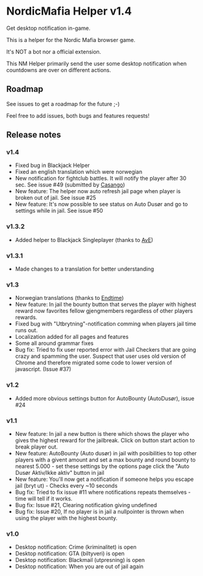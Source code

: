 # NordicMafia Helper v1.4
Get desktop notification in-game.

This is a helper for the Nordic Mafia browser game.

It's NOT a bot nor a official extension.


This NM Helper primarily send the user some desktop notification when countdowns are over on different actions.

## Roadmap
See issues to get a roadmap for the future ;-)

Feel free to add issues, both bugs and features requests!
## Release notes
### v1.4
- Fixed bug in Blackjack Helper
- Fixed an english translation which were norwegian
- New notification for fightclub battles. It will notify the player after 30 sec. See issue #49 (submitted by [Casango](https://www.nordicmafia.org/index.php?p=profile&id=15))
- New feature: The helper now auto refresh jail page when player is broken out of jail. See issue #25
- New feature: It's now possible to see status on Auto Dusør and go to settings while in jail. See issue #50
### v1.3.2
- Added helper to Blackjack Singleplayer (thanks to [AvE](https://www.nordicmafia.org/index.php?p=profile&id=1928))
### v1.3.1
- Made changes to a translation for better understanding
### v1.3
- Norwegian translations (thanks to [Endtime](https://www.nordicmafia.org/index.php?p=profile&id=95))
- New feature: In jail the bounty button that serves the player with highest reward now favorites fellow gjengmembers regardless of other players rewards.
- Fixed bug with "Utbrytning"-notification comming when players jail time runs out.
- Localization added for all pages and features
- Some all around grammar fixes
- Bug fix: Tried to fix user reported error with Jail Checkers that are going crazy and spamming the user. Suspect that user uses old version of Chrome and therefore migrated some code to lower version of javascript. (Issue #37)
### v1.2
- Added more obvious settings button for AutoBounty (AutoDusør), issue #24 
### v1.1
- New feature: In jail a new button is there which shows the player who gives the highest reward for the jailbreak. Click on button start action to break player out.
- New feature: AutoBounty (Auto dusør) in jail with posibilities to top other players with a givent amount and set a max bounty and round bounty to nearest 5.000 - set these settings by the options page click the "Auto Dusør Aktiv/Ikke aktiv" button in jail
- New feature: You'll now get a notification if someone helps you escape jail (bryt ut) - Checks every ~10 seconds 
- Bug fix: Tried to fix issue #11 where notifications repeats themselves - time will tell if it works.
- Bug fix: Issue #21, Clearing notification giving undefined
- Bug fix: Issue #20, If no player is in jail a nullpointer is thrown when using the player with the highest bounty.
### v1.0
- Desktop notification: Crime (kriminalitet) is open
- Desktop notification: GTA (biltyveri) is open
- Desktop notification: Blackmail (utpresning) is open
- Desktop notification: When you are out of jail again
